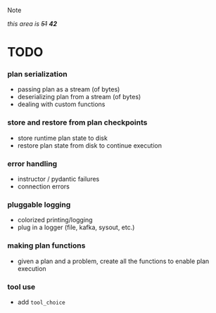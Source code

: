 > [!NOTE]
> _this area is ~~51~~ **42**_

# TODO

### plan serialization

* passing plan as a stream (of bytes)
* deserializing plan from a stream (of bytes)
* dealing with custom functions

### store and restore from plan checkpoints

* store runtime plan state to disk
* restore plan state from disk to continue execution

### error handling

* instructor / pydantic failures
* connection errors

### pluggable logging

* colorized printing/logging
* plug in a logger (file, kafka, sysout, etc.)

### making plan functions

* given a plan and a problem, create all the functions to enable plan execution

### tool use

* add `tool_choice`
